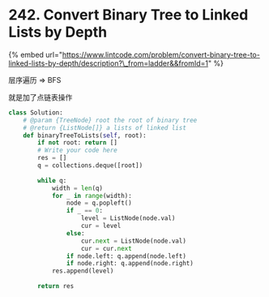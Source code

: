 # 242. Convert Binary Tree to Linked Lists by Depth

{% embed url="https://www.lintcode.com/problem/convert-binary-tree-to-linked-lists-by-depth/description?\_from=ladder&&fromId=1" %}

层序遍历 =&gt; BFS

就是加了点链表操作

```python
class Solution:
    # @param {TreeNode} root the root of binary tree
    # @return {ListNode[]} a lists of linked list
    def binaryTreeToLists(self, root):
        if not root: return []
        # Write your code here
        res = []
        q = collections.deque([root])
        
        while q:
            width = len(q)
            for _ in range(width):
                node = q.popleft()
                if _ == 0:
                    level = ListNode(node.val)
                    cur = level
                else:
                    cur.next = ListNode(node.val)
                    cur = cur.next
                if node.left: q.append(node.left)
                if node.right: q.append(node.right)
            res.append(level)
            
        return res
```

